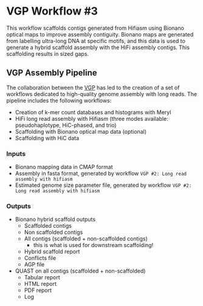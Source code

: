 # VGP Workflow #3

This workflow scaffolds contigs generated from Hifiasm using Bionano optical maps to improve assembly contiguity. Bionano maps are generated from labelling ultra-long DNA at specific motifs, and this data is used to generate a hybrid scaffold assembly with the HiFi assembly contigs. This scaffolding results in sized gaps. 

## VGP Assembly Pipeline

The collaboration between the [VGP](https://vertebrategenomesproject.org/) has led to the creation of a set of workflows dedicated to high-quality genome assembly with long reads. The pipeline includes the following workflows:
-   Creation of k-mer count databases and histograms with Meryl
-   HiFi long read assembly with Hifiasm (three modes available: pseudohaplotype, HiC-phased, and trio)
-   Scaffolding with Bionano optical map data (optional)
-   Scaffolding with HiC data

### Inputs

-   Bionano mapping data in CMAP format
-   Assembly in fasta format, generated by workflow `VGP #2: Long read assembly with hifiasm`
-   Estimated genome size parameter file, generated by workflow `VGP #2: Long read assembly with hifiasm`


### Outputs

-   Bionano hybrid scaffold outputs
    -   Scaffolded contigs
    -   Non scaffolded contigs
    -   All contigs (scaffolded + non-scaffolded contigs)
        -   this is what is used for downstream scaffolding!
    -   Hybrid scaffold report
    -   Conflicts file
    -   AGP file
-   QUAST on all contigs (scaffolded + non-scaffolded)
    -   Tabular report
    -   HTML report
    -   PDF report
    -   Log
